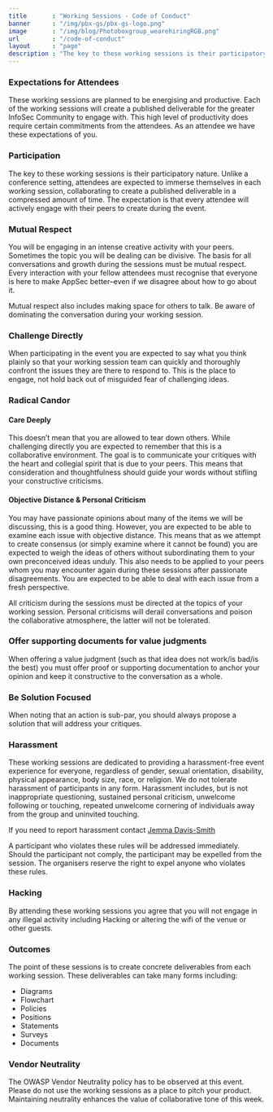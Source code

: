 ```yaml
---
title       : "Working Sessions - Code of Conduct"
banner      : "/img/pbx-gs/pbx-gs-logo.png"
image       : "/img/blog/Photoboxgroup_wearehiringRGB.png"
url         : "/code-of-conduct"
layout      : "page"
description : "The key to these working sessions is their participatory nature. Unlike a conference setting, attendees are expected to immerse themselves in each working session."
---
```


### Expectations for Attendees
These working sessions are planned to be energising and productive. Each of the working sessions will create a published deliverable for the greater InfoSec Community to engage with. This high level of productivity does require certain commitments from the attendees. As an attendee we have these expectations of you.

### Participation
The key to these working sessions is their participatory nature. Unlike a conference setting, attendees are expected to immerse themselves in each working session, collaborating to create a published deliverable in a compressed amount of time. The expectation is that every attendee will actively engage with their peers to create during the event.

### Mutual Respect
You will be engaging in an intense creative activity with your peers. Sometimes the topic you will be dealing can be divisive. The basis for all conversations and growth during the sessions must be mutual respect. Every interaction with your fellow attendees must recognise that everyone is here to make AppSec better–even if we disagree about how to go about it.

Mutual respect also includes making space for others to talk. Be aware of dominating the conversation during your working session.

### Challenge Directly
When participating in the event you are expected to say what you think plainly so that your working session team can quickly and thoroughly confront the issues they are there to respond to. This is the place to engage, not hold back out of misguided fear of challenging ideas.

### Radical Candor

#### Care Deeply
This doesn’t mean that you are allowed to tear down others. While challenging directly you are expected to remember that this is a collaborative environment. The goal is to communicate your critiques with the heart and collegial spirit that is due to your peers. This means that consideration and thoughtfulness should guide your words without stifling your constructive criticisms.

#### Objective Distance & Personal Criticism
You may have passionate opinions about many of the items we will be discussing, this is a good thing. However, you are expected to be able to examine each issue with objective distance. This means that as we attempt to create consensus (or simply examine where it cannot be found) you are expected to weigh the ideas of others without subordinating them to your own preconceived ideas unduly. This also needs to be applied to your peers whom you may encounter again during these sessions after passionate disagreements. You are expected to be able to deal with each issue from a fresh perspective.

All criticism during the sessions must be directed at the topics of your working session. Personal criticisms will derail conversations and poison the collaborative atmosphere, the latter will not be tolerated.

### Offer supporting documents for value judgments
When offering a value judgment (such as that idea does not work/is bad/is the best) you must offer proof or supporting documentation to anchor your opinion and keep it constructive to the conversation as a whole.

### Be Solution Focused
When noting that an action is sub-par, you should always propose a solution that will address your critiques.

### Harassment
These working sessions are dedicated to providing a harassment-free event experience for everyone, regardless of gender, sexual orientation, disability, physical appearance, body size, race, or religion. We do not tolerate harassment of participants in any form. Harassment includes, but is not inappropriate questioning, sustained personal criticism, unwelcome following or touching, repeated unwelcome cornering of individuals away from the group and uninvited touching.

If you need to report harassment contact [Jemma Davis-Smith](mailto:jemma.davis-smith@photobox.com)

A participant who violates these rules will be addressed immediately. Should the participant not comply, the participant may be expelled from the session. The organisers reserve the right to expel anyone who violates these rules.

### Hacking
By attending these working sessions you agree that you will not engage in any illegal activity including Hacking or altering the wifi of the venue or other guests.

### Outcomes
The point of these sessions is to create concrete deliverables from each working session. These deliverables can take many forms including:

- Diagrams
- Flowchart
- Policies
- Positions
- Statements
- Surveys
- Documents

### Vendor Neutrality
The OWASP Vendor Neutrality policy has to be observed at this event. Please do not use the working sessions as a place to pitch your product. Maintaining neutrality enhances the value of collaborative tone of this week.
